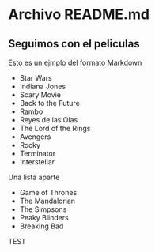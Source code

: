 # Archivo README.md

## Seguimos con el peliculas

Esto es un ejmplo del formato Markdown

* Star Wars
* Indiana Jones
* Scary Movie
* Back to the Future
* Rambo
* Reyes de las Olas
* The Lord of the Rings
* Avengers
* Rocky
* Terminator
* Interstellar

Una lista aparte
* Game of Thrones
* The Mandalorian
* The Simpsons
* Peaky Blinders
* Breaking Bad

TEST
